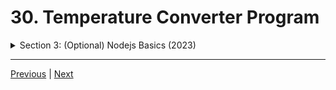 # 30. Temperature Converter Program

<details>
  <summary> Section 3: (Optional) Nodejs Basics (2023) </summary>

  -   [Codebase: tempconverter-project](../codebase/discord-bots/tempconverter-project/)

</details>

---

[Previous](./29_JSON-Data-text-lecture.md) | [Next](./31_Weight-Converter-Program.md)